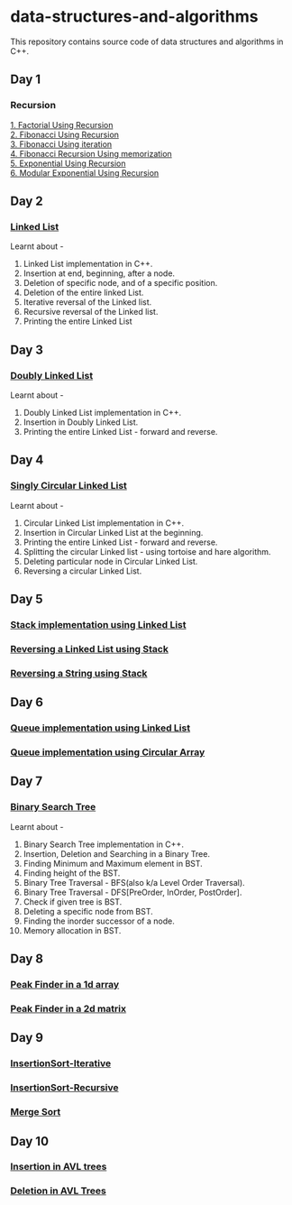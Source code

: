 # data-structures-and-algorithms
This repository contains source code of data structures and algorithms in C++.

## Day 1
### Recursion
<a href="Recursion/factorialUsingRecursion.cpp"> 1. Factorial Using Recursion </a><br>
<a href="Recursion/fibonacciUsingRecursion.cpp"> 2. Fibonacci Using Recursion </a><br>
<a href="Recursion/fibonacciUsingIteration.cpp"> 3. Fibonacci Using iteration </a><br>
<a href="Recursion/fibonacciRecursionUsingMemorization.cpp"> 4. Fibonacci Recursion Using memorization </a><br>
<a href="Recursion/fibonacciRecursionUsingMemorization.cpp"> 5. Exponential Using Recursion </a><br>
<a href="Recursion/modularExplonentiationUsingRecursion.cpp"> 6. Modular Exponential Using Recursion </a><br>
## Day 2
### <a href="linear-ds/LinkedList.cpp">Linked List</a>
Learnt about -
1. Linked List implementation in C++.
2. Insertion at end, beginning, after a node.
3. Deletion of specific node, and of a specific position.
4. Deletion of the entire linked List.
5. Iterative reversal of the Linked list.
6. Recursive reversal of the Linked list.
7. Printing the entire Linked List
## Day 3
### <a href="linear-ds/DoublyLinkedList.cpp">Doubly Linked List</a>
Learnt about -
1. Doubly Linked List implementation in C++.
2. Insertion in Doubly Linked List.
3. Printing the entire Linked List - forward and reverse.
## Day 4
### <a href="linear-ds/SinglyCircularLinkedList.cpp">Singly Circular Linked List</a>
Learnt about -
1. Circular Linked List implementation in C++.
2. Insertion in Circular Linked List at the beginning.
3. Printing the entire Linked List - forward and reverse.
4. Splitting the circular Linked list - using tortoise and hare algorithm.
5. Deleting particular node in Circular Linked List.
6. Reversing a circular Linked List.
## Day 5
### <a href="linear-ds/Stack.cpp">Stack implementation using Linked List</a>
### <a href="linear-ds/LinkedListReverseUsingStack.cpp">Reversing a Linked List using Stack</a>
### <a href="linear-ds/StringReverseUsingStack.cpp">Reversing a String using Stack</a>
## Day 6
### <a href="linear-ds/QueueUsingLinkedList.cpp">Queue implementation using Linked List</a>
### <a href="linear-ds/QueueUsingCircularArray.cpp">Queue implementation using Circular Array</a>
## Day 7
### <a href="non-linear-ds/BinarySearchTree.cpp">Binary Search Tree</a>
Learnt about -
1. Binary Search Tree implementation in C++.
2. Insertion, Deletion and Searching in a Binary Tree.
3. Finding Minimum and Maximum element in BST.
4. Finding height of the BST.
5. Binary Tree Traversal - BFS(also k/a Level Order Traversal).
6. Binary Tree Traversal - DFS[PreOrder, InOrder, PostOrder].
7. Check if given tree is BST.
8. Deleting a specific node from BST.
9. Finding the inorder successor of a node.
10. Memory allocation in BST.
## Day 8
### <a href="algorithms/PeakFinder-1d.cpp">Peak Finder in a 1d array</a>
### <a href="algorithms/PeakFinder-2d.cpp">Peak Finder in a 2d matrix</a>
## Day 9
### <a href="algorithms/InsertionSort-Iterative.cpp">InsertionSort-Iterative</a>
### <a href="algorithms/InsertionSort-Recursive.cpp">InsertionSort-Recursive</a>
### <a href="algorithms/MergeSort.cpp">Merge Sort</a>
## Day 10
### <a href="non-linear-ds/AVLinsertion.cpp">Insertion in AVL trees</a>
### <a href="non-linear-ds/AVLdeletion.cpp">Deletion in AVL Trees</a>

